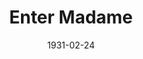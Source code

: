 ---
title: Enter Madame
date: 1931-02-24
closing_date:
layout: productions
playbill:
Theatre: Theatre Jacksonville
cast:
- The Doctor: Charles DePencier
- Tamomoto: Charleston Kennedy
- John: Drummond Paul, Jr.
- Aline: Elizabeth Meacham
- Greald Fitzgerald: Fred Pumpelly
- Madam Della Robbia: Laurine Goffin
- Miss Smith: Marguerite Culp
- Bici: Nell Killinger
- Archimede: Raymond Sanderson
- Mrs. Flora Preston: Zoa Wand
understudies:
crew:
- Director:
  - Margaret Pumpelly
  - Marie Graves
- Staging:
  - Margaret Pumpelly
- Staging Assistant:
  - Zoa Wand
  - Drummond Paul, Jr.
orchestra:
external_links:
---